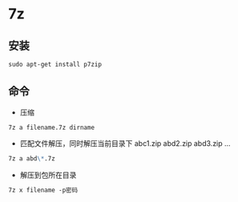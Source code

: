 # 7z## 安装```markdownsudo apt-get install p7zip```## 命令- 压缩 ```7z a filename.7z dirname```- 匹配文件解压，同时解压当前目录下 abc1.zip abd2.zip abd3.zip ...```markdown7z a abd\*.7z```- 解压到包所在目录 ```markdown7z x filename -p密码```